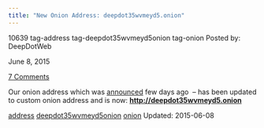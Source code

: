 ```yaml
---
title: "New Onion Address: deepdot35wvmeyd5.onion"
---
```


10639 tag-address tag-deepdot35wvmeyd5onion tag-onion
Posted by: DeepDotWeb 

<span>June 8, 2015</span>

<span><a href="/2015/06/08/new-onion-address-deepdot35wvmeyd5-onion/#comments">7 Comments</a></span>
</p>

<p>Our onion address which was <a href="/2015/06/06/psa-deepdotwebs-new-onion-gateway/">announced</a> few days ago  &#8211; has been updated to custom onion address and is now: <span style="text-decoration: underline;"><strong>http://deepdot35wvmeyd5.onion</strong></span></p>
</div>
<a href="/tag/address/" rel="tag">address</a> <a href="/tag/deepdot35wvmeyd5onion/" rel="tag">deepdot35wvmeyd5onion</a> <a href="/tag/onion/" rel="tag">onion</a></span> 
Updated: 2015-06-08

    
